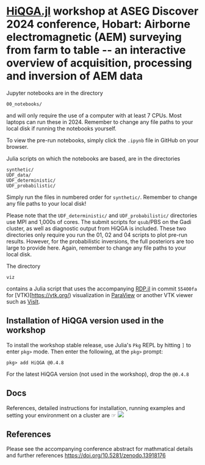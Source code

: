 # [HiQGA.jl](https://github.com/GeoscienceAustralia/HiQGA.jl) workshop at ASEG Discover 2024 conference, Hobart: Airborne electromagnetic (AEM) surveying from farm to table -- an interactive overview of acquisition, processing and inversion of AEM data

Jupyter notebooks are in the directory 
```
00_notebooks/
``` 
and will only require the use of a computer with at least 7 CPUs. Most laptops can run these in 2024. Remember to change any file paths to your local disk if running the notebooks yourself. 

To view the pre-run notebooks, simply click the `.ipynb` file in GitHub on your browser.

Julia scripts on which the notebooks are based, are in the directories

```
synthetic/  
UDF_data/  
UDF_deterministic/  
UDF_probabilistic/  
```

Simply run the files in numbered order for `synthetic/`. Remember to change any file paths to your local disk!

Please note that the `UDF_deterministic/` and `UDF_probabilistic/` directories use MPI and 1,000s of cores. The submit scripts for `qsub`/PBS on the Gadi cluster, as well as diagnostic output from HiQGA is included. These two directories only require you run the 01, 02 and 04 scripts to plot pre-run results. However, for the probabilistic inversions, the full posteriors are too large to provide here. Again, remember to change any file paths to your local disk.

The directory
```
viz
```
contains a Julia script that uses the accompanying [RDP.jl](https://github.com/GeoscienceAustralia/HiQGA.jl/blob/55400fa97c57f576701e239e651ccce83557cf46/zz_portalcurtains/RDP.jl) in commit `55400fa` for [VTK)[https://vtk.org/) visualization in [ParaView](https://www.paraview.org/) or another VTK viewer such as [VisIt](https://visit-dav.github.io/visit-website/).  

## Installation of HiQGA version used in the workshop
To install the workshop stable release, use Julia's `Pkg` REPL by hitting `]` to enter `pkg>` mode. Then enter the following, at the `pkg>` prompt:
```
pkg> add HiQGA @0.4.8
```
For the latest HiQGA version (not used in the workshop), drop the `@0.4.8`

## Docs
References, detailed instructions for installation, running examples and setting your environment on a cluster are ☞ [<img src="https://img.shields.io/badge/docs-stable-steelblue.svg">](https://geoscienceaustralia.github.io/HiQGA.jl/)

## References
Please see the accompanying conference abstract for mathmatical details and further references
https://doi.org/10.5281/zenodo.13918176



